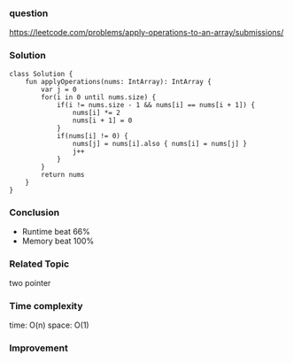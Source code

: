 ### question
https://leetcode.com/problems/apply-operations-to-an-array/submissions/

### Solution
```
class Solution {
    fun applyOperations(nums: IntArray): IntArray {
        var j = 0
        for(i in 0 until nums.size) {
            if(i != nums.size - 1 && nums[i] == nums[i + 1]) {
                nums[i] *= 2
                nums[i + 1] = 0
            }
            if(nums[i] != 0) {
                nums[j] = nums[i].also { nums[i] = nums[j] }
                j++
            }
        }        
        return nums
    }
}
```
### Conclusion
- Runtime beat 66% 
- Memory beat 100%

### Related Topic
two pointer

### Time complexity
time: O(n)
space: O(1)

### Improvement